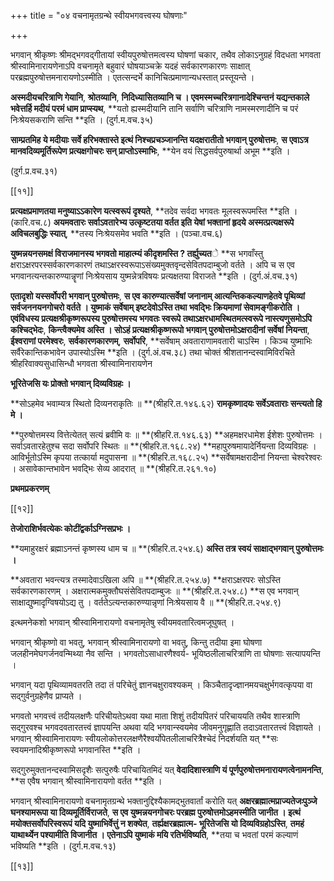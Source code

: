 +++
title = "०४ वचनामृतग्रन्थे स्वीयभगवत्त्वस्य घोषणाः"

+++

भगवान् श्रीकृष्णः श्रीमद्भगवद्गीतायां स्वीयपुरुषोत्तमत्वस्य घोषणां चकार, तथैव लोकाऽनुग्रहं विदधता भगवता श्रीस्वामिनारायणेनाऽपि वचनामृते बहुवारं घोषयाञ्चक्रे यदहं सर्वकारणकारणः साक्षात् परब्रह्मपुरुषोत्तमनारायणोऽस्मीति । एतत्सन्दर्भे कानिचित्प्रमाणान्यधस्तात् प्रस्तूयन्ते ।

**अस्मदीयचरित्राणि गेयानि**,  **श्रोतव्यानि**,  **निदिध्यासितव्यानि च । एवमस्मच्चरित्रगानादेश्चिन्तनं यद्यन्तकाले भवेत्तर्हि मदीयं परमं धाम प्राप्स्यथ**,  **यतो ह्यस्मदीयानि तानि सर्वाणि चरित्राणि नामस्मरणादीनि च परं निःश्रेयसकराणि सन्ति **इति । (दुर्ग.म.वच.३५)

**साम्प्रतमिह ये मदीयाः सर्वे हरिभक्तास्ते इत्थं निश्चप्रचञ्जानन्ति यदक्षरातीतो भगवान् पुरुषोत्तमः**,  **स एवाऽत्र मानवदिव्यमूर्तिरूपेण प्रत्यक्षगोचरः सन् प्राप्तोऽस्माभिः**,  **येन वयं सिद्धसर्वपुरुषार्था अभूम **इति ।

(दुर्ग.प्र.वच.३१)

[[११]]

**प्रत्यक्षप्रमाणतया मनुष्याऽऽकारेण यत्स्वरूपं दृश्यते**,  **तदेव सर्वदा भगवतः मूलस्वरूपमस्ति **इति । (कारि.वच.८) **अयमवतारः सर्वाऽवतारेभ्य उत्कृष्टतया वर्तत इति येषां भक्तानां हृदये अस्मत्प्रत्यक्षरूपे अविचलबुद्धिः स्यात्**,  **तस्य निःश्रेयसमेव भवति **इति । (पञ्चा.वच.६)

**युष्मन्नयनसमक्षं विराजमानस्य भगवतो माहात्म्यं कीदृशमस्ति ? तर्ह्युच्यत**े  **स भगवाँस्तु क्षराऽक्षरपरस्सर्वकारणकारणं तथाऽक्षरस्वरूपाऽसंख्यमुक्तवृन्दसेवितपदाम्बुजो वर्तते । अपि च स एव भगवानत्यन्तकारुण्यान्नॄणां निःश्रेयसाय युष्मन्नेत्रविषयः प्रत्यक्षतया विराजते **इति । (दुर्ग.अं.वच.३१)

**एतादृशो यस्सर्वोपरी भगवान् पुरुषोत्तमः**,  **स एव कारुण्यात्सर्वेषां जनानाम् आत्यन्तिककल्याणहेतवे पृथिव्यां सर्वजननयनगोचरो वर्तते । युष्माकं सर्वेषाम् इष्टदेवोऽस्ति तथा भवद्भिः क्रियमाणां सेवामङ्गीकरोति । एवंविधस्य प्रत्यक्षश्रीकृष्णरूपस्य पुरुषोत्तमस्य भगवतः स्वरूपे तथाऽक्षरधामस्थितमत्स्वरूपे नास्त्यणुसमोऽपि कश्चिद्भेदः**,  **किन्त्वैक्यमेव अस्ति । सोऽहं प्रत्यक्षश्रीकृष्णरूपो भगवान् पुरुषोत्तमोऽक्षरादीनां सर्वेषां नियन्ता**,  **ईश्वराणां परमेश्वरः**,  **सर्वकारणकारणम्**,  **सर्वोपरि**,  **सर्वेषाम् अवताराणामवतारी चाऽस्मि । किञ्च युष्माभिः सर्वैरेकान्तिकभावेन उपास्योऽस्मि **इति । (दुर्ग.अं.वच.३८) तथा चोक्तं श्रीशतानन्दस्वामिविरचिते श्रीहरिवाक्यसुधासिन्धौ भगवता श्रीस्वामिनारायणेन

**भूरितेजसि यः प्रोक्तो भगवान् दिव्यविग्रहः ।**

**सोऽहमेव भवाम्यत्र स्थितो दिव्यनराकृतिः ॥ **(श्रीहरि.त.१४६.६२) **रामकृष्णादयः सर्वेऽवताराः सन्त्यतो हि मे ।**

**पुरुषोत्तमस्य वित्तेत्येतत् सत्यं ब्रवीमि वः ॥ **(श्रीहरि.त.१४६.६३) **अहमक्षरधामेश ईशेशः पुरुषोत्तमः । सर्वाऽवतारहेतुश्च सदा सर्वोपरि स्थितः ॥ **(श्रीहरि.त.१६८.२४) **महापुरुषमायादेर्नियन्ता दिव्यविग्रहः । आविर्भूतोऽस्मि कृपया तत्कार्या मदुपासना ॥ **(श्रीहरि.त.१६८.२५) **सर्वेषामक्षरादीनां नियन्ता चेश्वरेश्वरः । असावेकान्तभावेन भवद्भिः सेव्य आदरात् ॥ **(श्रीहरि.त.२६१.१०)

**प्रथमप्रकरणम्**

[[१२]]

**तेजोराशिर्भवत्येकः कोटींद्वर्काऽग्निसप्रभः ।**

**यमाहुरक्षरं ब्रह्माऽनन्तं कृष्णस्य धाम च ॥ **(श्रीहरि.त.२५४.६) **अस्ति तत्र स्वयं साक्षाद्भगवान् पुरुषोत्तमः ।**

**अवतारा भवन्त्यत्र तस्मादेवाऽखिला अपि ॥ **(श्रीहरि.त.२५४.७) **क्षराऽक्षरपरः सोऽस्ति सर्वकारणकारणम् । अक्षरात्मकमुक्तौघसंसेवितपदाम्बुजः ॥ **(श्रीहरि.त.२५४.८) **स  एव भगवान् साक्षाद्युष्मादृग्विषयोऽद्य तु । वर्ततेऽत्यन्तकारुण्यान्नृणां निःश्रेयसाय वै ॥ **(श्रीहरि.त.२५४.९)

इत्थमनेकशो भगवान् श्रीस्वामिनारायणो वचनामृतेषु स्वीयमवतारित्वमजूघुषत् ।

भगवान् श्रीकृष्णो वा भवतु, भगवान् श्रीस्वामिनारायणो वा भवतु, किन्तु तदीया इमा घोषणा जलहीनमेघगर्जनवन्मिथ्या नैव सन्ति । भगवतोऽसाधारणैश्वर्य- भूयिष्ठलीलाचरित्राणि ता घोषणाः सत्यापयन्ति ।

भगवान् यदा पृथिव्यामवतरति तदा तं परिचेतुं ज्ञानचक्षुरावश्यकम् । किञ्चैतादृज्ज्ञानमयचक्षुर्भगवत्कृपया वा सद्गुर्वनुग्रहेणैव प्राप्यते ।

भगवतो भगवत्त्वं तदीयलक्षणैः परिचीयतेऽथवा यथा माता शिशुं तदीयपितरं परिचाययति तथैव शास्त्राणि सद्गुरवश्च भगवदवतारतत्त्वं ज्ञापयन्ति अथवा यदि भगवान्स्वयमेव जीवमनुगृह्णाति तदाऽवतारतत्त्वं विज्ञायते । भगवान् श्रीस्वामिनारायणः स्वीयलोकोत्तरलक्षणैरैश्वर्योपेतलीलाचरित्रैश्चेदं निदर्शयति यत् **सः स्वयमनादिश्रीकृष्णरूपो भगवानस्ति **इति ।

सद्गुरुमुक्तानन्दस्वामिसदृशैः सत्पुरुषैः परिचायितमिदं यत् **वेदादिशास्त्राणि यं पूर्णपुरुषोत्तमनारायणत्वेनामनन्ति**,  **स एवैष भगवान् श्रीस्वामिनारायणो वर्तत **इति ।

भगवान् श्रीस्वामिनारायणो वचनामृतग्रन्थे भक्तानुद्दिश्यैकामद्भुतवार्तां करोति यत् **अक्षरब्रह्मात्मप्राज्यतेजःपुञ्जे घनश्यामरूपा या दिव्यमूर्तिर्विराजते**,  **स एव युष्मन्नयनगोचरः परब्रह्म पुरुषोत्तमोऽहमस्मीति जानीत । इत्थं मयोक्तसर्वोपरिस्वरूपं यदि युष्माभिर्वेत्तुं न शक्येत**,  **तर्ह्यक्षरब्रह्मात्म- भूरितेजसि यो दिव्यविग्रहोऽस्ति**,  **तमहं याथार्थ्येन पश्यामीति विजानीत । एतेनाऽपि युष्माकं मयि रतिर्भविष्यति**,  **तया च भवतां परमं कल्याणं भविष्यति **इति । (दुर्ग.म.वच.१३)

[[१३]]
